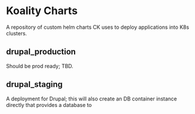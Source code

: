# Koality Charts
A repository of custom helm charts CK uses to deploy applications into K8s clusters.

## drupal_production
Should be prod ready; TBD.

## drupal_staging
A deployment for Drupal; this will also create an DB container instance directly that provides a database to
